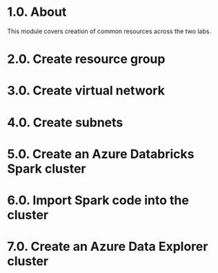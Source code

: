 # 1.0. About

This module covers creation of common resources across the two labs.

# 2.0. Create resource group



# 3.0. Create virtual network

# 4.0. Create subnets

# 5.0. Create an Azure Databricks Spark cluster

# 6.0. Import Spark code into the cluster

# 7.0. Create an Azure Data Explorer cluster



